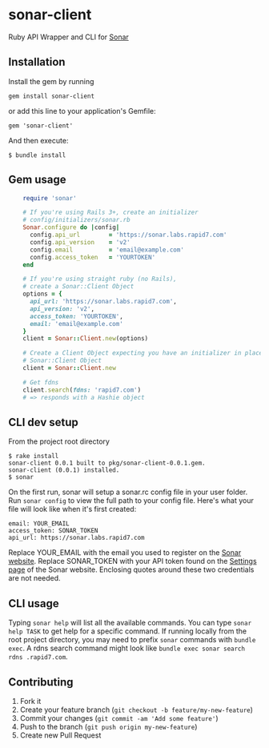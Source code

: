 sonar-client
===============

Ruby API Wrapper and CLI for [Sonar](https://sonar.labs.rapid7.com)

## Installation

Install the gem by running

    gem install sonar-client

or add this line to your application's Gemfile:

    gem 'sonar-client'

And then execute:

    $ bundle install

## Gem usage

```ruby
    require 'sonar'

    # If you're using Rails 3+, create an initializer
    # config/initializers/sonar.rb
    Sonar.configure do |config|
      config.api_url        = 'https://sonar.labs.rapid7.com'
      config.api_version    = 'v2'
      config.email          = 'email@example.com'
      config.access_token   = 'YOURTOKEN'
    end

    # If you're using straight ruby (no Rails),
    # create a Sonar::Client Object
    options = {
      api_url: 'https://sonar.labs.rapid7.com',
      api_version: 'v2',
      access_token: 'YOURTOKEN',
      email: 'email@example.com'
    }
    client = Sonar::Client.new(options)

    # Create a Client Object expecting you have an initializer in place
    # Sonar::Client Object
    client = Sonar::Client.new

    # Get fdns
    client.search(fdns: 'rapid7.com')
    # => responds with a Hashie object
```

## CLI dev setup

From the project root directory
```
$ rake install
sonar-client 0.0.1 built to pkg/sonar-client-0.0.1.gem.
sonar-client (0.0.1) installed.
$ sonar
```

On the first run, sonar will setup a sonar.rc config file in your user folder.  Run `sonar config` to view the full path to your config file.  Here's what your file will look like when it's first created:
```
email: YOUR_EMAIL
access_token: SONAR_TOKEN
api_url: https://sonar.labs.rapid7.com
```
Replace YOUR_EMAIL with the email you used to register on the [Sonar website](https://sonar.labs.rapid7.com).  Replace SONAR_TOKEN with your API token found on the [Settings page](https://sonar.labs.rapid7.com/users/edit) of the Sonar website.  Enclosing quotes around these two credentials are not needed.

## CLI usage

Typing `sonar help` will list all the available commands. You can type `sonar help TASK` to get help for a specific command.  If running locally from the root project directory, you may need to prefix `sonar` commands with `bundle exec`.  A rdns search command might look like `bundle exec sonar search rdns .rapid7.com`.

## Contributing

1. Fork it
2. Create your feature branch (`git checkout -b feature/my-new-feature`)
3. Commit your changes (`git commit -am 'Add some feature'`)
4. Push to the branch (`git push origin my-new-feature`)
5. Create new Pull Request

